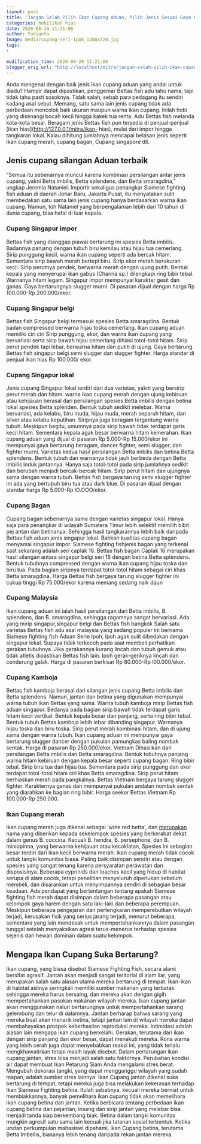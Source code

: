 ```yaml
---
layout: post
title: 'Jangan Salah Pilih Ikan Cupang Aduan, Pilih Jenis Sesuai Gaya Bertarung'
categories: hobi|ikan hias
date: 2020-08-20 11:21:06
author: Yudianto
image: media/cupang-seri-ipoh_1280x720.jpg
tags:
- 

modification_time: 2020-08-20 11:21:06
blogger_orig_url: "http://localhost/mitra/jangan-salah-pilih-ikan-cupang-aduan.html"
---
```


Anda mengenal dengan baik jenis ikan cupang aduan yang andal untuk diadu?
Hampir dapat dipastikan, penggemar Bettas fish adu tahu nama, tapi tidak tahu
pasti sosoknya. Tidak salah, sebab para pedagang itu sendiri kadang asal
sebut. Memang, satu sama lain jenis cupang tidak ada perbedaan mencolok baik
ukuran maupun warna ikan cupang. Inilah hobi yang disenangi bocah kecil hingga
kakek tua renta. Adu Bettas fish melanda kota-kota besar. Beragam jenis Bettas
fish pun tersedia di penjual-penjual [ikan hias](http://127.0.0.1/mitra/ikan-
hias), mulai dari impor hingga tangkaran lokal. Kalau dihitung jumlahnya
mencapai belasan jenis seperti Ikan cupang merah, cupang bagan, Cupang
singapore dll.

## Jenis cupang silangan Aduan terbaik

“Semua itu sebenarnya muncul karena kombinasi persilangan antar jenis cupang,
yakni Betta imbilis, Betta splendens, dan Betta smaragdina,” ungkap Jeremia
Nataniel. Importir sekaligus penangkar Siamese fighting fish aduan di daerah
Johar Baru, Jakarta Pusat, itu menyatakan sulit membedakan satu sama lain
jenis cupang hanya berdasarkan warna ikan cupang. Namun, toh Nataniel yang
berpengalaman lebih dari 10 tahun di dunia cupang, bisa hafal di luar kepala.

### Cupang Singapur impor

Bettas fish yang dianggap piawai bertarung ini spesies Betta imbilis. Badannya
panjang dengan tubuh biru kemilau atau hijau tua cemerlang. Sirip punggung
kecil, warna ikan cupang seperti ada bercak hitam. Sementara sirip bawah merah
bertepi biru. Sirip ekor merah berukuran kecil. Sirip perutnya pendek,
berwarna merah dengan ujung putih. Bentuk kepala yang menyerupai ikan gabus
(Channa sp.) dilengkapi ring bibir tebal. Warnanya hitam legam. Singapur impor
mempunyai karakter gesit dan ganas. Gaya bertarungnya slugger murni. Di
pasaran dijual dengan harga Rp 100.000-Rp 200.000/ekor.

### Cupang Singapur belgi

Bettas fish Singapur belgi termasuk spesies Betta smaragdina. Bentuk badan
compressed berwarna hijau toska cemerlang. Ikan cupang aduan memiliki ciri
ciri Sirip punggung, ekor, dan warna ikan cupang yang bervariasi serta sirip
bawah hijau cemerlang dihiasi totol-totol hitam. Sirip perut pendek tapi
lebar, berwarna hitam dan putih di ujung. Gaya bertarung Bettas fish singapur
belgi semi slugger dan slugger fighter. Harga standar di penjual ikan hias Rp
100.000/ ekor.

### Cupang Singapur lokal

Jenis cupang Singapur lokal terdiri dari dua varietas, yakni yang bersirip
perut merah dan hitam. warna ikan cupang merah dengan ujung kebiruan atau
kehijauan berasal dari persilangan spesies Betta imbilis dengan betina lokal
spesies Betta splenden. Bentuk tubuh sedikit melebar. Warna bervariasi, ada
kelabu, biru muda, hijau muda, merah separuh hitam, dan silver atau kelabu
keputihan. Siripnya juga beragam tergantung warna tubuh. Meskipun begitu,
umumnya pada sirip bawah tidak terdapat garis kecil hitam. Sementara kepala
agak besar berwarna hitam kemerahan. Ikan cupang aduan yang dijual di pasaran
Rp 5.000-Rp 15.000/ekor ini mempunyai gaya bertarung beragam, dancer fighter,
semi slugger, dan fighter murni. Varietas kedua hasil persilangan Betta
imbilis dan betina Betta splendens. Bentuk tubuh dan warnanya tidak jauh
berbeda dengan Betta imbilis induk jantannya. Hanya saja totol-totol pada
sirip jumlahnya sedikit dan berubah menjadi bercak-bercak hitam. Sirip perut
hitam dan ujungnya sama dengan warna tubuh. Bettas fish bergaya tarung semi
slugger fighter ini ada yang bertubuh biru tua atau dark blue. Di pasaran
dijual dengan standar harga Rp 5.000-Rp lO.OOO/ekor.

### Cupang Bagan

Cupang bagan sebenarnya sama dengan varietas singapur lokal. Hanya saja para
penangkar di wilayah Sumatera Timur lebih selektif memilih bibit pej antan dan
betinanya. Sehingga hasil tangkarannya lebih baik daripada Bettas fish aduan
jenis singapur lokal. Bahkan kualitas cupang bagan menyamai singapur impor.
Siamese fighting fishjenis bagan yang terkenal saat sekarang adalah seri
caplak 16. Bettas fish bagan Caplak 16 merupakan hasil silangan antara
singapur belgi seri 16 dengan betina Betta splendens. Bentuk tubuhnya
compressed dengan warna ikan cupang hijau toska dan biru tua. Pada bagian
siripnya terdapat totol-totol hitam sebagai ciri khas Betta smaragdina. Harga
Bettas fish bergaya tarung slugger fighter ini cukup tinggi Rp 75.000/ekor
karena memang sedang naik daun

### Cupang Malaysia

Ikan cupang aduan ini ialah hasil persilangan dari Betta imbilis, B.
splendens, dan B. smaragdina, sehingga ragamnya sangat bervariasi. Ada yang
mirip singapur,singapur belgi dan Bettas fish bangkok Salah satu varietas
Bettas fish adu asal malaysia yang sedang populer ini bernama Siamese fighting
fish Aduan Serie Ipoh, Ipoh agak sulit dibedakan dengan singapur lokal. Supaya
tidak terkecoh pada saat membeli perhatikan gerakan tubuhnya. Jika gerakannya
kurang lincah dan tubuh gemuk atau tidak atletis dipastikan Bettas fish lain.
Ipoh gerak-geriknya lincah dan cenderung galak. Harga di pasaran berkisar Rp
80.000-Rp l00.000/ekor.

### Cupang Kamboja

Bettas fish kamboja berasal dari silangan jenis cupang Betta imbilis dan Betta
splendens. Namun, jantan dan betina yang digunakan mempunyai warna tubuh ikan
Bettas yang sama. Warna tubuh kamboja mirip Bettas fish aduan singapur.
Bedanya pada bagian sirip bawah tidak terdapat garis hitam kecil vertikal.
Bentuk kepala besar dan panjang, serta ring bibir tebal. Bentuk tubuh Bettas
kamboja lebih lebar dibanding singapur. Warnanya hijau toska dan biru toska.
Sirip perut merah kombinasi hitam, dan di ujung sama dengan warna tubuh. Ikan
cupang aduan ini mempunyai gaya bertarung slugger dancer dengan pukulan
pamungkas baling nombak sentak. Harga di pasaran Rp 250.000/ekor. Vietnam
Dihasilkan dari persilangan Betta imbilis dan Betta smaragdina. Bentuk
tubuhnya panjang warna hitam kebiruan dengan kepala besar seperti cupang
bagan. Ring bibir tebal. Sirip biru tua dan hijau tua. Sementara pada sirip
punggung dan ekor terdapat totol-totol hitam ciri khas Betta smaragdina. Sirip
perut hitam berhiaskan merah pada pangkalnya. Bettas Vietnam bergaya tarung
slugger fighter. Karakternya ganas dan mempunyai pukulan andalan nombak sentak
yang diarahkan ke bagian ring bibir. Harga seekor Bettas Vietnam Rp 100.000-Rp
250.000.

### Ikan Cupang merah

Ikan cupang merah juga dikenal sebagai 'wine red betta', dan
[merupakan](https://www.seriouslyfish.com/species/betta-coccina/) nama yang
diberikan kepada sekelompok spesies yang berkerabat dekat dalam genus B.
coccina. Kecuali B. hendra, B. persephone, dan B. miniopinna, yang berwarna
kehijauan atau kecoklatan, Spesies ini sebagian besar terdiri dari ikan kecil
berwarna merah. Ikan cupang merah tidak cocok untuk tangki komunitas biasa.
Paling baik disimpan sendiri atau dengan spesies yang sangat tenang karena
persyaratan perawatan dan disposisinya. Beberapa cyprinids dan loaches kecil
yang hidup di habitat serupa di alam cocok, tetapi penelitian menyeluruh
diperlukan sebelum membeli, dan disarankan untuk menyimpannya sendiri di
sebagian besar keadaan. Ada pendapat yang bertentangan tentang apakah Siamese
fighting fish merah dapat disimpan dalam beberapa pasangan atau kelompok gaya
harem dengan satu laki-laki dan beberapa perempuan. Meskipun beberapa
pengejaran dan pertengkaran memperebutkan wilayah terjadi, kerusakan fisik
yang serius jarang terjadi, menurut beberapa, sementara yang lain mendesak
untuk mempertahankannya dalam pasangan tunggal setelah menyaksikan agresi
terus-menerus terhadap spesies sejenis dari hewan dominan dalam suatu
kelompok.

## Mengapa Ikan Cupang Suka Bertarung?

Ikan cupang, yang biasa disebut Siamese Fighting Fish, secara alami bersifat
agresif. Jantan akan menjadi sangat teritorial di alam liar, yang merupakan
salah satu alasan utama mereka bertarung di tempat. Ikan-ikan di habitat
aslinya seringkali memiliki sumber makanan yang terbatas sehingga mereka harus
bersaing, dan mereka akan dengan gigih mempertahankan pasokan makanan wilayah
mereka. Ikan cupang jantan akan menggunakan naluri bertarungnya untuk
mempertahankan sarang gelembung dan telur di dalamnya. Jantan berharap bahwa
sarang yang mereka buat akan menarik betina, tetapi jantan lain di wilayah
mereka dapat membahayakan prospek keberhasilan reproduksi mereka. Intimidasi
adalah alasan lain mengapa ikan cupang berkelahi. Gerakan, terutama dari ikan
dengan sirip panjang dan ekor besar, dapat menakuti mereka. Rona warna yang
lebih cerah juga dapat menyebabkan reaksi ini, yang tidak terlalu
mengkhawatirkan tetapi masih layak disebut. Dalam pertarungan ikan cupang
jantan, stres bisa menjadi salah satu faktornya. Perubahan kondisi air dapat
membuat Ikan Petarung Siam Anda mengalami stres berat. Mengubah dekorasi
tangki, yang dapat mengganggu wilayah yang sudah mapan, adalah sumber stres
lainnya. Ikan Cupang jantan dikenal suka bertarung di tempat, tetapi mereka
juga bisa melakukan kekerasan terhadap Ikan Siamese Fighting betina. Itulah
sebabnya, kecuali mereka berniat untuk membiakkannya, banyak pemelihara ikan
cupang tidak akan memelihara ikan cupang betina dan jantan. Ketika berbicara
tentang perbedaan ikan cupang betina dan pejantan, insang dan sirip jantan
yang melebar bisa menjadi tanda siap berkembang biak. Betina dalam tangki
komunitas mungkin agresif satu sama lain kecuali jika tatanan sosial
terbentuk. Ketika urutan perkumpulan mahasiswi dipahami, ikan Cupang betina,
terutama Betta Imbellis, biasanya lebih tenang daripada rekan jantan mereka.


